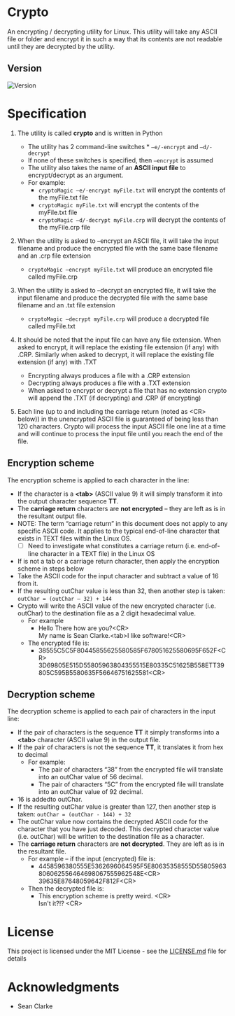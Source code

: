 # Crypto 
An encrypting / decrypting utility for Linux. This utility will take any
ASCII file or folder and encrypt it in such a way that its contents are
not readable until they are decrypted by the utility.

## Version
![Version](https://img.shields.io/badge/Release-v0.5-blue)

# Specification 
1. The utility is called **crypto** and is written in Python 
    *   The utility has 2 command-line switches 
            *  `–e/-encrypt` and `–d/-decrypt` 
    *   If none of these switches is specified, then `–encrypt` is assumed 
    *   The utility also takes the name of an **ASCII input file** to 
        encrypt/decrypt as an argument.
    *   For example: 
           * `cryptoMagic –e/-encrypt myFile.txt` will encrypt the contents of the myFile.txt file 
           * `cryptoMagic myFile.txt` will encrypt the contents of the myFile.txt file 
           * `cryptoMagic –d/-decrypt myFile.crp` will decrypt the contents of the myFile.crp file

2.  When the utility is asked to –encrypt an ASCII file, it will take the 
    input filename and produce the encrypted file with the same base filename
    and an .crp file extension
    *   `cryptoMagic –encrypt myFile.txt` will produce an encrypted file called myFile.crp

3.  When the utility is asked to –decrypt an encrypted file, it will take 
    the input filename and produce the decrypted file with the same base filename 
    and an .txt file extension
    *   `cryptoMagic –decrypt myFile.crp` will produce a decrypted file called myFile.txt

4.  It should be noted that the input file can have any file extension. When asked to encrypt, 
    it will replace the existing file extension (if any) with .CRP. 
    Similarly when asked to decrypt, it will replace the existing file extension (if any) with .TXT
    *   Encrypting always produces a file with a .CRP extension
    *   Decrypting always produces a file with a .TXT extension
    *   When asked to encrypt or decrypt a file that has no extension crypto 
        will append the .TXT (if decrypting) and .CRP (if encrypting)
5.  Each line (up to and including the carriage return (noted as <CR\> below)) 
    in the unencrypted ASCII file is guaranteed of being less than 120 characters. 
    Crypto will process the input ASCII file one line at a time 
    and will continue to process the input file until you reach the end of the file. 
    
## Encryption scheme ##
The encryption scheme is applied to each character in the line:
*   If the character is a **\<tab\>** (ASCII value 9) it will simply transform it into the output character sequence **TT**.
*   The **carriage return** characters are **not encrypted** – they are left as is in the resultant output file. 
*   NOTE: The term “carriage return” in this document does not apply to any specific ASCII code.
    It applies to the typical end-of-line character that exists in TEXT files within the Linux OS.
    - [ ]   Need to investigate what constitutes a carriage return 
            (i.e. end-of-line character in a TEXT file) in the Linux OS
*   If is not a tab or a carriage return character, then apply the encryption scheme in steps below
*   Take the ASCII code for the input character and subtract a value of 16 from it.
*   If the resulting outChar value is less than 32, then another step is taken: `outChar = (outChar – 32) + 144`
*   Crypto will write the ASCII value of the new encrypted character
    (i.e. outChar) to the destination file as a 2 digit hexadecimal value. 
    *   For example 
        *   Hello There how are you?<CR\><br>
            My name is Sean Clarke.<tab\>I like software!\<CR\>
    *   The encrypted file is:
        *   38555C5C5F80445855625580585F678051625580695F652F<CR\><br>
            3D69805E515D55805963804355515E80335C51625B558ETT39805C595B5580635F56646751625581<CR\>
                    
## Decryption scheme ##
The decryption scheme is applied to each pair of characters in the input line:
*   If the pair of characters is the sequence **TT** 
    it simply transforms into a **<tab\>** character (ASCII value 9) in the output file.
*   If the pair of characters is not the sequence **TT**, it translates it from hex to decimal 
    *  For example:
        *   The pair of characters “38” from the encrypted file will translate into an outChar value of 56 decimal.
        *   The pair of characters “5C” from the encrypted file will translate into an outChar value of 92 decimal. 
*   16 is addedto outChar. 
*   If the resulting outChar value is greater than 127, 
    then another step is taken: `outChar = (outChar - 144) + 32` 
*   The outChar value now contains the decrypted ASCII code for the character that you have just decoded. 
    This decrypted character value (i.e. outChar) will be written to the destination file as a character. 
*   The **carriage return** characters are **not decrypted**. They are left as is in the resultant file. 
    *   For example – if the input (encrypted) file is:
        *   4458596380555E5362696064595F5E80635358555D55805963806062556464698067555962548E<CR\><br>
            39635E87648059642F812F<CR\> 
    *   Then the decrypted file is: 
        *   This encryption scheme is pretty weird. <CR\><br>
            Isn't it?!? <CR\> 

# License
This project is licensed under the MIT License - see the
[LICENSE.md](LICENSE.md) file for details

# Acknowledgments
*   Sean Clarke

